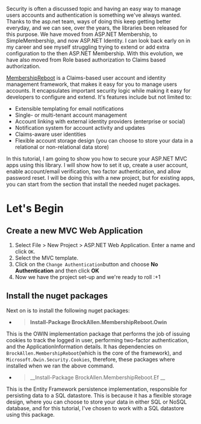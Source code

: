 Security is often a discussed topic and having an easy way to manage users accounts and authentication is something we've always wanted. Thanks to the asp.net team, ways of doing this keep getting better everyday, and we can see, over the years, the libraries been released for this purpose. We have moved from ASP.NET Membership, to SimpleMembership, and now ASP.NET Identity. I can look back early on in my career and see myself struggling trying to extend or add extra configuration to the then ASP.NET Membership. With this evolution, we have also moved from Role based authorization to Claims based authorization. 

[MembershipReboot](https://github.com/brockallen/BrockAllen.MembershipReboot) is a Claims-based user account and identity management framework, that makes it easy for you to manage users accounts. It encapsulates important security logic while making it easy for developers to configure and extend. It's features include but not limited to: 

* Extensible templating for email notifications
* Single- or multi-tenant account management
* Account linking with external identity providers (enterprise or social)
* Notification system for account activity and updates
* Claims-aware user identities
* Flexible account storage design (you can choose to store your data in a relational or non-relational data store)

In this tutorial, I am going to show you how to secure your ASP.NET MVC apps using this library. I will show how to set it up, create a user account, enable account/email verification, two factor authentication, and allow password reset. I will be doing this with a new project, but for existing apps, you can start from the section that install the needed nuget packages.

# Let's Begin

## Create a new MVC Web Application

1. Select File > New Project > ASP.NET Web Application. Enter a name and click `OK`. 
2. Select the MVC template.
3. Click on the `Change Authentication`button and choose **No Authentication** and then click __OK__
4. Now we have the project set-up and we're ready to roll :+1 

## Install the nuget packages
Next on is to install the following nuget packages:
* > __Install-Package BrockAllen.MembershipReboot.Owin__

This is the OWIN implementation package that performs the job of issuing cookies to track the logged in user, performing two-factor authentication, and the ApplicationInformation details. It has dependencies on `BrockAllen.MembershipReboot`(which is the core of the framework), and `Microsoft.Owin.Security.Cookies`, therefore, these packages where installed when we ran the above command.

 * > __Install-Package BrockAllen.MembershipReboot.Ef __

This is the Entity Framework persistence implementation, responsible for persisting data to a SQL datastore. This is because it has a flexible storage design, where you can choose to store your data in either SQL or NoSQL database, and for this tutorial, I've chosen to work with a SQL datastore using this package.
